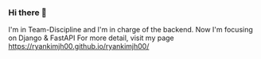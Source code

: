 ### Hi there 👋

I'm in Team-Discipline and I'm in charge of the backend.
Now I'm focusing on Django & FastAPI
For more detail, visit my page https://ryankimjh00.github.io/ryankimjh00/
